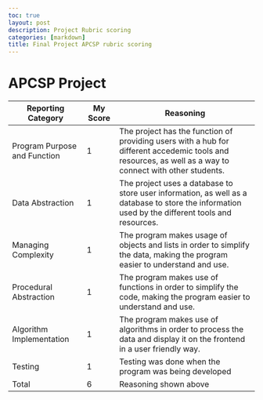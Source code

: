 ```yaml
---
toc: true
layout: post
description: Project Rubric scoring
categories: [markdown]
title: Final Project APCSP rubric scoring
---
```


# APCSP Project

| Reporting Category | My Score | Reasoning |
| --- | --- | --- |
| Program Purpose and Function | 1 | The project has the function of providing users with a hub for different accedemic tools and resources, as well as a way to connect with other students. |
| Data Abstraction | 1 | The project uses a database to store user information, as well as a database to store the information used by the different tools and resources. |
| Managing Complexity | 1 | The program makes usage of objects and lists in order to simplify the data, making the program easier to understand and use. |
| Procedural Abstraction | 1 | The program makes use of functions in order to simplify the code, making the program easier to understand and use. |
| Algorithm Implementation | 1 | The program makes use of algorithms in order to process the data and display it on the frontend in a user friendly way. |
| Testing | 1 | Testing was done when the program was being developed |
| Total | 6 | Reasoning shown above |